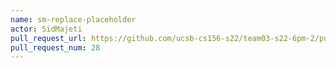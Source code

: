 ```yaml
---
name: sm-replace-placeholder
actor: SidMajeti
pull_request_url: https://github.com/ucsb-cs156-s22/team03-s22-6pm-2/pull/28
pull_request_num: 28
---
```


